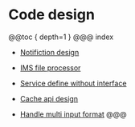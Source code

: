 # Code design
@@toc { depth=1 }
@@@ index

* [Notifiction design](notification/index.md)

* [IMS file processor](imsprocessor/index.md)

* [Service define without interface](serviceImpl/index.md)

* [Cache api design](cacheAPI/index.md)

* [Handle multi input format](processorDesignHandleMultiInput/index.md)
@@@